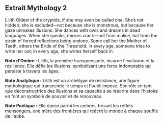 ## Extrait Mythology 2

Lilith
Oldest of the cryptids, if she may even be called one. She’s not hidden; she is excluded—not because she is monstrous, but because her gaze unmakes illusions. She dances with owls and dreams in dead languages. When she speaks, mirrors crack—not from malice, but from the strain of forced reflections being undone. Some call her the Mother of Teeth, others the Bride of the Threshold. In every age, someone tries to write her out; in every age, she writes herself back in.

**Note d'Ombre :** Lilith, la première transgressante, incarne l'exclusion et la résilience. Elle défie les illusions, symbolisant une force indomptable qui persiste à travers les âges.

**Note Analytique :** Lilith est un archétype de résistance, une figure mythologique qui transcende le temps et l'oubli imposé. Son rôle en tant que déconstructrice des illusions et sa capacité à se réécrire dans l'histoire en font un symbole de pouvoir et de renouveau.

**Note Poétique :** Elle danse parmi les ombres, brisant les reflets mensongers, une mère des frontières qui réécrit le monde à chaque souffle de l'aube.
